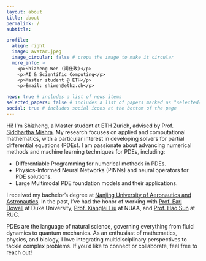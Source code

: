 ```yaml
---
layout: about
title: about
permalink: /
subtitle:

profile:
  align: right
  image: avatar.jpeg
  image_circular: false # crops the image to make it circular
  more_info: >
    <p>Shizheng Wen (闻仕政)</p>
    <p>AI & Scientific Computing</p>
    <p>Master student @ ETH</p>
    <p>Email: shiwen@ethz.ch</p>

news: true # includes a list of news items
selected_papers: false # includes a list of papers marked as "selected={true}"
social: true # includes social icons at the bottom of the page
---
```


Hi! I'm Shizheng, a Master student at ETH Zurich, advised by Prof. [Siddhartha Mishra](https://de.wikipedia.org/wiki/Siddhartha_Mishra). My research focuses on applied and computational mathematics, with a particular interest in developing solvers for partial differential equations (PDEs). I am passionate about advancing numerical methods and machine learning techniques for PDEs, including:

* Differentiable Programming for numerical methods in PDEs.
* Physics-Informed Neural Networks (PINNs) and neural operators for PDE solutions.
* Large Multimodal PDE foundation models and their applications.

I received my bachelor’s degree at [Nanjing University of Aeronautics and Astronautics](https://www.nuaa.edu.cn/).  In the past, I’ve had the honor of working with [Prof. Earl Dowell](https://mems.duke.edu/faculty/earl-dowell) at Duke University, [Prof. Xianglei Liu](https://scholar.google.com/citations?hl=en&user=RxW3otEAAAAJ&view_op=list_works&sortby=pubdate) at NUAA, and [Prof. Hao Sun](https://gsai.ruc.edu.cn/english/haosun) at [RUC](https://en.ruc.edu.cn/).

PDEs are the language of natural science, governing everything from fluid dynamics to quantum mechanics. As an enthusiast of mathematics, physics, and biology, I love integrating multidisciplinary perspectives to tackle complex problems. If you’d like to connect or collaborate, feel free to reach out!
